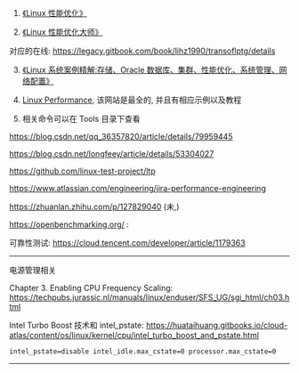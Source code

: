 1. [《Linux 性能优化》](https://www.amazon.cn/dp/B072BN9G3L/ref=sr_1_1?ie=UTF8&qid=1546179306&sr=8-1&keywords=Linux%E6%80%A7%E8%83%BD%E4%BC%98%E5%8C%96)

2. [《Linux 性能优化大师》](https://www.amazon.cn/dp/B011S7BYDA/ref=sr_1_2?ie=UTF8&qid=1546179306&sr=8-2&keywords=Linux%E6%80%A7%E8%83%BD%E4%BC%98%E5%8C%96)

对应的在线: https://legacy.gitbook.com/book/lihz1990/transoflptg/details

3. [《Linux 系统案例精解:存储、Oracle 数据库、集群、性能优化、系统管理、网络配置》](https://www.amazon.cn/dp/B0087M4Z7C/ref=sr_1_5?ie=UTF8&qid=1546179306&sr=8-5&keywords=Linux%E6%80%A7%E8%83%BD%E4%BC%98%E5%8C%96)

4. [Linux Performance](http://www.brendangregg.com/linuxperf.html), 该网站是最全的, 并且有相应示例以及教程

5. 相关命令可以在 Tools 目录下查看

https://blog.csdn.net/qq_36357820/article/details/79959445

https://blog.csdn.net/longfeey/article/details/53304027

https://github.com/linux-test-project/ltp


https://www.atlassian.com/engineering/jira-performance-engineering


https://zhuanlan.zhihu.com/p/127829040 (未,)

https://openbenchmarking.org/ :

可靠性测试: https://cloud.tencent.com/developer/article/1179363


---

电源管理相关

Chapter 3. Enabling CPU Frequency Scaling: https://techpubs.jurassic.nl/manuals/linux/enduser/SFS_UG/sgi_html/ch03.html

Intel Turbo Boost 技术和 intel_pstate: https://huataihuang.gitbooks.io/cloud-atlas/content/os/linux/kernel/cpu/intel_turbo_boost_and_pstate.html


`intel_pstate=disable intel_idle.max_cstate=0 processor.max_cstate=0`

---
